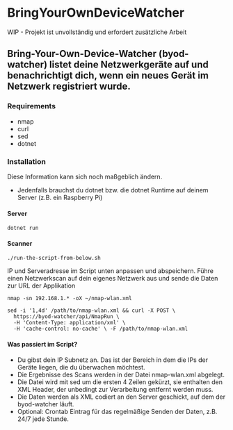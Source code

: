 # BringYourOwnDeviceWatcher
WIP - Projekt ist unvollständig und erfordert zusätzliche Arbeit

## Bring-Your-Own-Device-Watcher (byod-watcher) listet deine Netzwerkgeräte auf und benachrichtigt dich, wenn ein neues Gerät im Netzwerk registriert wurde.

### Requirements
- nmap
- curl
- sed
- dotnet

### Installation
Diese Information kann sich noch maßgeblich ändern. 
- Jedenfalls brauchst du dotnet bzw. die dotnet Runtime auf deinem Server (z.B. ein Raspberry Pi)

#### Server

    dotnet run
    
#### Scanner

    ./run-the-script-from-below.sh

IP und Serveradresse im Script unten anpassen und abspeichern. Führe einen Netzwerkscan auf dein eigenes Netzwerk aus und sende die Daten zur URL der Applikation

    nmap -sn 192.168.1.* -oX ~/nmap-wlan.xml
    
    sed -i '1,4d' /path/to/nmap-wlan.xml && curl -X POST \
      https://byod-watcher/api/NmapRun \
      -H 'Content-Type: application/xml' \
      -H 'cache-control: no-cache' \ -F /path/to/nmap-wlan.xml

#### Was passiert im Script?
- Du gibst dein IP Subnetz an. Das ist der Bereich in dem die IPs der Geräte liegen, die du überwachen möchtest.
- Die Ergebnisse des Scans werden in der Datei nmap-wlan.xml abgelegt.
- Die Datei wird mit sed um die ersten 4 Zeilen gekürzt, sie enthalten den XML Header, der unbedingt zur Verarbeitung entfernt werden muss.
- Die Daten werden als XML codiert an den Server geschickt, auf dem der byod-watcher läuft.
- Optional: Crontab Eintrag für das regelmäßige Senden der Daten, z.B. 24/7 jede Stunde.

